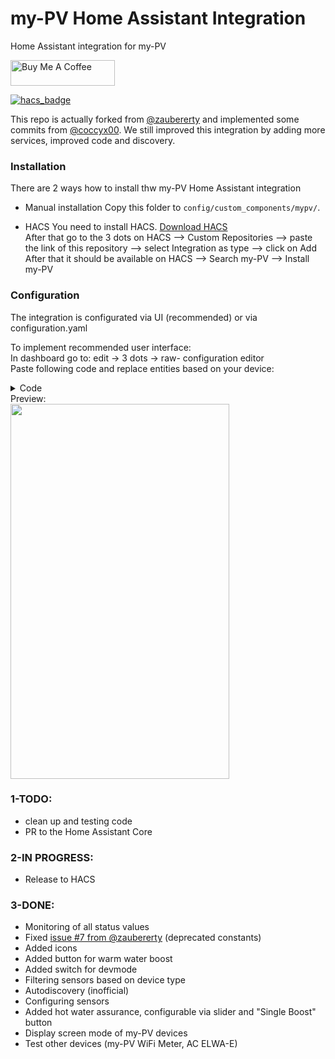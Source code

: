 # my-PV Home Assistant Integration

Home Assistant integration for my-PV

<a href="https://buymeacoffee.com/melik787" target="_blank"><img height="41px" width="167px" src="https://cdn.buymeacoffee.com/buttons/default-blue.png" alt="Buy Me A Coffee"></a>

[![hacs_badge](https://img.shields.io/badge/HACS-Custom-orange.svg?style=for-the-badge)](https://github.com/custom-components/hacs)

This repo is actually forked from <a href="https://github.com/zaubererty/homeassistant-mvpv" target="_blank">@zaubererty</a> and implemented some commits from <a href="https://github.com/coccyx00/homeassistant-mvpv" target="_blank">@coccyx00</a>. We still improved this integration by adding more services, improved code and discovery. 

### Installation

There are 2 ways how to install thw my-PV Home Assistant integration

- Manual installation
Copy this folder to `config/custom_components/mypv/`.

- HACS
You need to install HACS. <a href="https://hacs.xyz/docs/setup/download/" target="_blank">Download HACS</a><br>
After that go to the 3 dots on HACS --> Custom Repositories --> paste the link of this repository --> select Integration as type --> click on Add
After that it should be available on HACS --> Search my-PV --> Install my-PV 

### Configuration

The integration is configurated via UI (recommended) or via configuration.yaml 

To implement recommended user interface: <br>
In dashboard go to: edit -> 3 dots -> raw- configuration editor <br>
Paste following code and replace entities based on your device:
<details>
<summary>Code</summary>
  
```ruby
views:
  - title: Home
    cards:
      - type: vertical-stack
        cards:
          - type: gauge
            entity: sensor.ac_elwa_2_192_168_12_51_power1_solar
            needle: false
            max: 3500
          - type: history-graph
            entities:
              - entity: sensor.ac_elwa_2_192_168_12_51_temperatur_1
          - type: entities
            entities:
              - entity: number.hot_water_assurance_192_168_12_51
          - show_name: true
            show_icon: true
            type: button
            tap_action:
              action: toggle
            icon_height: 30px
            entity: button.single_boost
            icon: mdi:thermometer
          - type: horizontal-stack
            cards:
              - type: button
                tap_action:
                  action: toggle
                entity: switch.device_state
                icon_height: 40px
                name: Power
                margin: 5px
              - type: button
                tap_action:
                  action: toggle
                entity: button.boost_button
                icon_height: 40px
                name: Boost
          - type: entity
            entity: sensor.ac_elwa_2_192_168_12_51_screen_mode
            name: Status
```
</details>
Preview:<br>
<img height = "600" width ="350" src = "https://github.com/user-attachments/assets/4d01b350-48f4-4f63-8885-3d4442b7d389">

### 1-TODO:
- clean up and testing code
- PR to the Home Assistant Core

### 2-IN PROGRESS:
- Release to HACS

### 3-DONE:
- Monitoring of all status values
- Fixed <a href="https://github.com/zaubererty/homeassistant-mvpv/issues/7" target="_blank">issue #7 from @zaubererty</a> (deprecated constants)
- Added icons
- Added button for warm water boost
- Added switch for devmode
- Filtering sensors based on device type
- Autodiscovery (inofficial)
- Configuring sensors
- Added hot water assurance, configurable via slider and "Single Boost" button 
- Display screen mode of my-PV devices
- Test other devices (my-PV WiFi Meter, AC ELWA-E)

